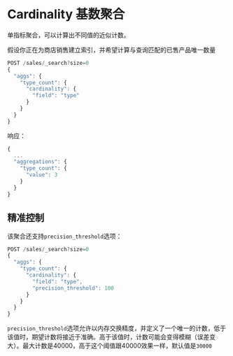 # Cardinality 基数聚合
单指标聚合，可以计算出不同值的近似计数。

假设你正在为商店销售建立索引，并希望计算与查询匹配的已售产品唯一数量

```js
POST /sales/_search?size=0
{
  "aggs": {
    "type_count": {
      "cardinality": {
        "field": "type"
      }
    }
  }
}
```

响应：

```javascript
{
  ...
  "aggregations": {
    "type_count": {
      "value": 3
    }
  }
}
```

## 精准控制
该聚合还支持`precision_threshold`选项：

```js
POST /sales/_search?size=0
{
  "aggs": {
    "type_count": {
      "cardinality": {
        "field": "type",
        "precision_threshold": 100 
      }
    }
  }
}
```

`precision_threshold`选项允许以内存交换精度，并定义了一个唯一的计数，低于该值时，期望计数将接近于准确。高于该值时，计数可能会变得模糊（误差变大）。最大计数是40000，高于这个阈值跟40000效果一样，默认值是`30000`


